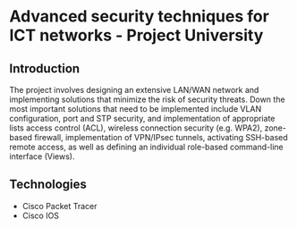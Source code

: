 # Advanced security techniques for ICT networks - Project University

## Introduction

The project involves designing an extensive LAN/WAN network and implementing solutions that minimize the risk of security threats. Down
the most important solutions that need to be implemented include VLAN configuration, port and STP security, and implementation of appropriate lists
access control (ACL), wireless connection security (e.g. WPA2), zone-based firewall, implementation of VPN/IPsec tunnels,
activating SSH-based remote access, as well as defining an individual role-based command-line interface (Views).

## Technologies

- Cisco Packet Tracer
- Cisco IOS
